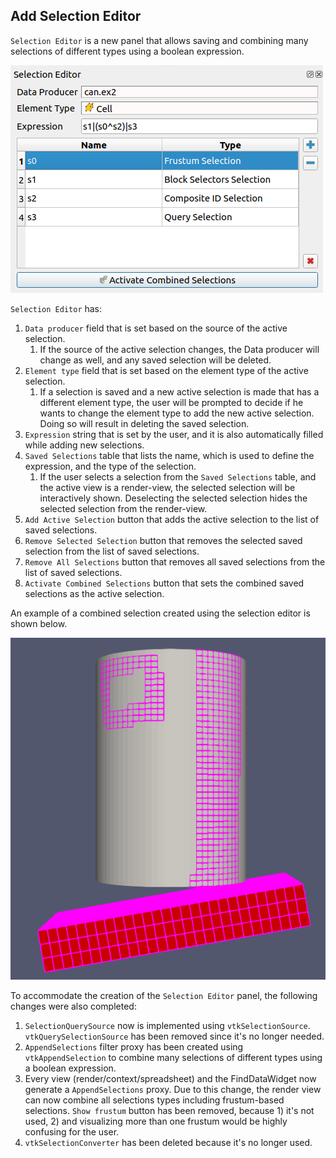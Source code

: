 ## Add Selection Editor

`Selection Editor` is a new panel that allows saving and combining many selections of different types using a boolean
expression.

![Selection Editor Panel Example](../img/dev/add-SelectionEditor-PanelExample.png "Selection Editor Panel Example")

`Selection Editor` has:

1. `Data producer` field that is set based on the source of the active selection.
    1. If the source of the active selection changes, the Data producer will change as well, and any saved selection
       will be deleted.
2. `Element type` field that is set based on the element type of the active selection.
    1. If a selection is saved and a new active selection is made that has a different element type, the user will be
       prompted to decide if he wants to change the element type to add the new active selection. Doing so will result
       in deleting the saved selection.
3. `Expression` string that is set by the user, and it is also automatically filled while adding new selections.
4. `Saved Selections` table that lists the name, which is used to define the expression, and the type of the selection.
    1. If the user selects a selection from the `Saved Selections` table, and the active view is a render-view, the
       selected selection will be interactively shown. Deselecting the selected selection hides the selected selection
       from the render-view.
5. `Add Active Selection` button that adds the active selection to the list of saved selections.
6. `Remove Selected Selection` button that removes the selected saved selection from the list of saved selections.
7. `Remove All Selections` button that removes all saved selections from the list of saved selections.
8. `Activate Combined Selections` button that sets the combined saved selections as the active selection.

An example of a combined selection created using the selection editor is shown below.

![Selection Editor View Example](../img/dev/add-SelectionEditor-ViewExample.png "Selection Editor View Example")

To accommodate the creation of the `Selection Editor` panel, the following changes were also completed:

1. `SelectionQuerySource` now is implemented using `vtkSelectionSource`. `vtkQuerySelectionSource` has been removed
   since it's no longer needed.
2. `AppendSelections` filter proxy has been created using `vtkAppendSelection` to combine many selections of different
   types using a boolean expression.
3. Every view (render/context/spreadsheet) and the FindDataWidget now generate a `AppendSelections` proxy. Due to this
   change, the render view can now combine all selections types including frustum-based selections. `Show frustum`
   button has been removed, because 1) it's not used, 2) and visualizing more than one frustum would be highly confusing
   for the user.
4. `vtkSelectionConverter` has been deleted because it's no longer used.
